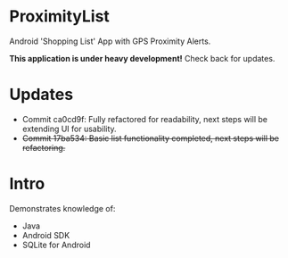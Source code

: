 # ProximityList
Android 'Shopping List' App with GPS Proximity Alerts.

**This application is under heavy development!** Check back for updates.

# Updates
- Commit ca0cd9f: Fully refactored for readability, next steps will be extending UI for usability.
- ~~Commit 17ba534: Basic list functionality completed, next steps will be refactoring.~~

# Intro
Demonstrates knowledge of:
- Java
- Android SDK
- SQLite for Android
